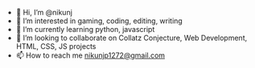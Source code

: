 - 👋 Hi, I’m @nikunj
- 👀 I’m interested in gaming, coding, editing, writing
- 🌱 I’m currently learning python, javascript
- 💞️ I’m looking to collaborate on Collatz Conjecture, Web Development, HTML, CSS, JS projects
- 📫 How to reach me nikunjp1272@gmail.com

<!---
nikunjp1272/nikunjp1272 is a ✨ special ✨ repository because its `README.md` (this file) appears on your GitHub profile.
You can click the Preview link to take a look at your changes.
--->
